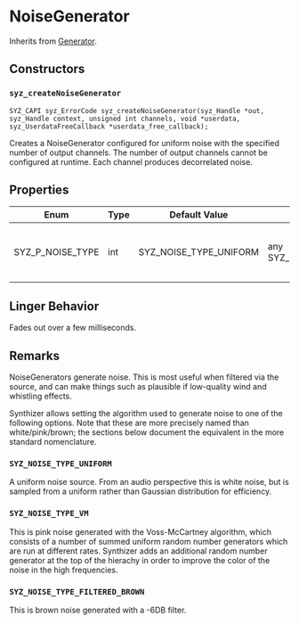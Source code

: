 # NoiseGenerator

Inherits from [Generator](./generator.md).

## Constructors

### `syz_createNoiseGenerator`

```
SYZ_CAPI syz_ErrorCode syz_createNoiseGenerator(syz_Handle *out, syz_Handle context, unsigned int channels, void *userdata, syz_UserdataFreeCallback *userdata_free_callback);
```

Creates a NoiseGenerator configured for uniform noise with the specified number
of output channels. The number of output channels cannot be configured at
runtime.  Each channel produces decorrelated noise.

## Properties

Enum | Type | Default Value | Range | Description
--- | --- | --- | --- | ---
SYZ_P_NOISE_TYPE | int | SYZ_NOISE_TYPE_UNIFORM | any SYZ_NOISE_TYPE | The type of noise to generate. See remarks.

## Linger Behavior

Fades out over a few milliseconds.

## Remarks

NoiseGenerators generate noise.  This is most useful when filtered via the
source, and can make things such as plausible if low-quality wind and whistling
effects.

Synthizer allows setting the algorithm used to generate noise to one of the
following options.  Note that these are more precisely named than
white/pink/brown; the sections below document the equivalent in the more
standard nomenclature.

### `SYZ_NOISE_TYPE_UNIFORM`

A uniform noise source.  From an audio perspective this is white noise, but is
sampled from a uniform rather than Gaussian distribution for efficiency.

### `SYZ_NOISE_TYPE_VM`

This is pink noise generated with the Voss-McCartney algorithm, which consists
of a number of summed uniform random number generators which are run at
different rates. Synthizer adds an additional random number generator at the top
of the hierachy in order to improve the color of the noise in the high
frequencies.

### `SYZ_NOISE_TYPE_FILTERED_BROWN`

This is brown noise generated with a -6DB filter.
